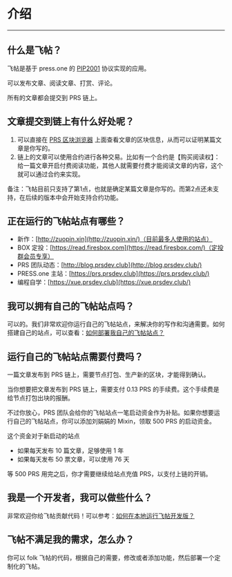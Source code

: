 # 介绍

---

## 什么是飞帖？
飞帖是基于 press.one 的 [PIP2001](/PIP2001/介绍) 协议实现的应用。

可以发布文章、阅读文章、打赏、评论。

所有的文章都会提交到 PRS 链上。

## 文章提交到链上有什么好处呢？
1. 可以直接在 [PRS 区块浏览器](https://press.one/blockchain/main?type=pip2001) 上面查看文章的区块信息，从而可以证明某篇文章是你写的。
2. 链上的文章可以使用合约进行各种交易。比如有一个合约是【购买阅读权】：给一篇文章开启付费阅读功能，其他人就需要付费才能阅读文章的内容，这个就可以通过合约来实现。

备注：飞帖目前只支持了第1点，也就是确定某篇文章是你写的。而第2点还未支持，在后续的版本中会开始支持合约功能。

## 正在运行的飞帖站点有哪些？
- 新作：[http://zuopin.xin](http://zuopin.xin/)（目前最多人使用的站点）
- BOX 定投：[https://read.firesbox.com](https://read.firesbox.com/)（定投群会员专享）
- PRS 团队动态：[http://blog.prsdev.club](http://blog.prsdev.club/)
- PRESS.one 主站：[https://prs.prsdev.club](https://prs.prsdev.club/)
- 编程自学：[https://xue.prsdev.club](https://xue.prsdev.club/)

## 我可以拥有自己的飞帖站点吗？
可以的。我们非常欢迎你运行自己的飞帖站点，来解决你的写作和沟通需要。如何搭建自己的站点，可以查看：[如何部署我自己的飞帖站点？](/flying-pub/如何部署我自己的飞帖站点？)

## 运行自己的飞帖站点需要付费吗？
一篇文章发布到 PRS 链上，需要节点打包、生产新的区块，才能得到确认。

当你想要把文章发布到 PRS 链上，需要支付 0.13 PRS 的手续费。这个手续费是给节点打包出块的报酬。

不过你放心，PRS 团队会给你的飞帖站点一笔启动资金作为补贴。如果你想要运行自己的飞帖站点，你可以添加刘娟娟的 Mixin，领取 500 PRS 的启动资金。

这个资金对于新启动的站点

- 如果每天发布 10 篇文章，足够使用 1 年
- 如果每天发布 50 票文章，可以使用 76 天

等 500 PRS 用完之后，你才需要继续给站点充值 PRS，以支付上链的开销。

## 我是一个开发者，我可以做些什么？
非常欢迎你给飞帖贡献代码！可以参考：[如何在本地运行飞帖开发版？](/flying-pub/如何在本地运行飞帖开发版？)
## 飞帖不满足我的需求，怎么办？
你可以 folk 飞帖的代码，根据自己的需要，修改或者添加功能，然后部署一个定制化的飞帖。
